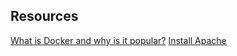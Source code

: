## Resources

[What is Docker and why is it popular?](https://www.zdnet.com/article/what-is-docker-and-why-is-it-so-darn-popular/)
[Install Apache](https://www.digitalocean.com/community/tutorials/how-to-install-the-apache-web-server-on-ubuntu-20-04)
